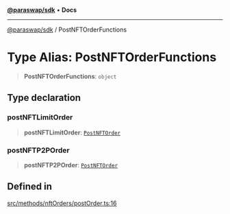 [**@paraswap/sdk**](../README.md) • **Docs**

***

[@paraswap/sdk](../globals.md) / PostNFTOrderFunctions

# Type Alias: PostNFTOrderFunctions

> **PostNFTOrderFunctions**: `object`

## Type declaration

### postNFTLimitOrder

> **postNFTLimitOrder**: [`PostNFTOrder`](../-internal-/type-aliases/PostNFTOrder.md)

### postNFTP2POrder

> **postNFTP2POrder**: [`PostNFTOrder`](../-internal-/type-aliases/PostNFTOrder.md)

## Defined in

[src/methods/nftOrders/postOrder.ts:16](https://github.com/paraswap/paraswap-sdk/blob/master/src/methods/nftOrders/postOrder.ts#L16)
